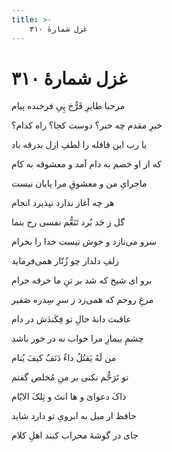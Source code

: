 ```yaml
---
title: >-
    غزل شمارهٔ ۳۱۰
---
```

# غزل شمارهٔ ۳۱۰

<div class="b" id="bn1"><div class="m1"><p>مرحبا طایرِ فَرُّخ پِیِ فرخنده پیام</p></div>
<div class="m2"><p>خیرِ مقدم چه خبر؟ دوست کجا؟ راه کدام؟</p></div></div>
<div class="b" id="bn2"><div class="m1"><p>یا رب این قافله را لطفِ ازل بدرقه باد</p></div>
<div class="m2"><p>که از او خصم به دام آمد و معشوقه به کام</p></div></div>
<div class="b" id="bn3"><div class="m1"><p>ماجرایِ من و معشوقِ مرا پایان نیست</p></div>
<div class="m2"><p>هر چه آغاز ندارد نپذیرد انجام</p></div></div>
<div class="b" id="bn4"><div class="m1"><p>گل ز حَد بُرد تَنَعُّم نفسی رخ بنما</p></div>
<div class="m2"><p>سرو می‌نازد و خوش نیست خدا را بخرام</p></div></div>
<div class="b" id="bn5"><div class="m1"><p>زلفِ دلدار چو زُنّار همی‌فرماید</p></div>
<div class="m2"><p>برو ای شیخ که شد بر تنِ ما خرقه حرام</p></div></div>
<div class="b" id="bn6"><div class="m1"><p>مرغِ روحم که همی‌زد ز سرِ سِدره صَفیر</p></div>
<div class="m2"><p>عاقبت دانهٔ خالِ تو فِکَندَش در دام</p></div></div>
<div class="b" id="bn7"><div class="m1"><p>چشمِ بیمارِ مرا خواب نه در خور باشد</p></div>
<div class="m2"><p>من لَهُ یَقتُلُ داءٌ دَنَفٌ کیفَ یُنام</p></div></div>
<div class="b" id="bn8"><div class="m1"><p>تو تَرَحُّم نکنی بر منِ مُخلص گفتم</p></div>
<div class="m2"><p>ذاکَ دعوایَ و ها انتَ و تِلکَ الایّام</p></div></div>
<div class="b" id="bn9"><div class="m1"><p>حافظ ار میل به ابرویِ تو دارد شاید</p></div>
<div class="m2"><p>جای در گوشهٔ محراب کنند اهلِ کلام</p></div></div>